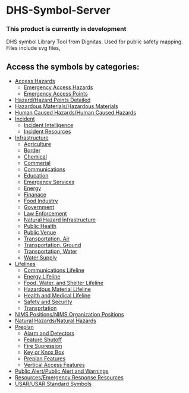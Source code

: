 # DHS-Symbol-Server
### This product is currently in development
DHS symbol Library Tool from Dignitas.  Used for public safety mapping.  Files include svg files, 

## Access the symbols by categories:
 - <a href="https://github.com/NAPSG/DHS-Symbol-Server/tree/main/dhs-symbol/assets/icons/Access%20Hazards">Access Hazards</a>
     - <a href="https://github.com/NAPSG/DHS-Symbol-Server/tree/main/dhs-symbol/assets/icons/Access%20Hazards/Emergency%20Access%20Hazards#readme">Emergency Access Hazards</a>
     - <a href="https://github.com/NAPSG/DHS-Symbol-Server/tree/main/dhs-symbol/assets/icons/Access%20Hazards/Emergency%20Access%20Points#readme">Emergency Access Points</a>
 - <a href="https://github.com/NAPSG/DHS-Symbol-Server/tree/main/dhs-symbol/assets/icons/Hazard/Hazard%20Points%20Detailed">Hazard/Hazard Points Detailed</a>
 - <a href="https://github.com/NAPSG/DHS-Symbol-Server/tree/main/dhs-symbol/assets/icons/Hazardous%20Materials/Hazardous%20Materials">Hazardous Materials/Hazardous Materials</a>
 - <a href="https://github.com/NAPSG/DHS-Symbol-Server/tree/main/dhs-symbol/assets/icons/Human%20Caused%20Hazards/Human%20Caused%20Hazards">Human Caused Hazards/Human Caused Hazards</a>
 - <a href="https://github.com/NAPSG/DHS-Symbol-Server/tree/main/dhs-symbol/assets/icons/Incident">Incident</a>
     - <a href="https://github.com/NAPSG/DHS-Symbol-Server/tree/main/dhs-symbol/assets/icons/Incident/Incident%20Intelligence">Incident Intelligence</a>
     - <a href="https://github.com/NAPSG/DHS-Symbol-Server/tree/main/dhs-symbol/assets/icons/Incident/Incident%20Resources">Incident Resources</a>
 - <a href="https://github.com/NAPSG/DHS-Symbol-Server/tree/main/dhs-symbol/assets/icons/Infrastructure">Infrastructure</a>
     - <a href="https://github.com/NAPSG/DHS-Symbol-Server/tree/main/dhs-symbol/assets/icons/Infrastructure/Agriculture">Agriculture</a>
     - <a href="https://github.com/NAPSG/DHS-Symbol-Server/tree/main/dhs-symbol/assets/icons/Infrastructure/Border">Border</a>
     - <a href="https://github.com/NAPSG/DHS-Symbol-Server/tree/main/dhs-symbol/assets/icons/Infrastructure/Chemical">Chemical</a>
     - <a href="https://github.com/NAPSG/DHS-Symbol-Server/tree/main/dhs-symbol/assets/icons/Infrastructure/Commercial">Commerial</a>
     - <a href="https://github.com/NAPSG/DHS-Symbol-Server/tree/main/dhs-symbol/assets/icons/Infrastructure/Communications">Communications</a>
     - <a href="https://github.com/NAPSG/DHS-Symbol-Server/tree/main/dhs-symbol/assets/icons/Infrastructure/Education">Education</a>
     - <a href="https://github.com/NAPSG/DHS-Symbol-Server/tree/main/dhs-symbol/assets/icons/Infrastructure/Emergency%20Services">Emergency Services</a>
     - <a href="https://github.com/NAPSG/DHS-Symbol-Server/tree/main/dhs-symbol/assets/icons/Infrastructure/Energy">Energy</a>
     - <a href="https://github.com/NAPSG/DHS-Symbol-Server/tree/main/dhs-symbol/assets/icons/Infrastructure/Finance">Finanace</a>
     - <a href="https://github.com/NAPSG/DHS-Symbol-Server/tree/main/dhs-symbol/assets/icons/Infrastructure/Food%20Industry">Food Industry</a>
     - <a href="https://github.com/NAPSG/DHS-Symbol-Server/tree/main/dhs-symbol/assets/icons/Infrastructure/Government">Government</a>
     - <a href="https://github.com/NAPSG/DHS-Symbol-Server/tree/main/dhs-symbol/assets/icons/Infrastructure/Law%20Enforcement">Law Enforcement</a>
     - <a href="https://github.com/NAPSG/DHS-Symbol-Server/tree/main/dhs-symbol/assets/icons/Infrastructure/Natural%20Hazard%20Infrastructure">Natural Hazard Infrastructure</a>
     - <a href="https://github.com/NAPSG/DHS-Symbol-Server/tree/main/dhs-symbol/assets/icons/Infrastructure/Public%20Health">Public Health</a>
     - <a href="https://github.com/NAPSG/DHS-Symbol-Server/tree/main/dhs-symbol/assets/icons/Infrastructure/Public%20Venue">Public Venue</a>
     - <a href="https://github.com/NAPSG/DHS-Symbol-Server/tree/main/dhs-symbol/assets/icons/Infrastructure/Transportation%2C%20Air">Transportation, Air</a>
     - <a href="https://github.com/NAPSG/DHS-Symbol-Server/tree/main/dhs-symbol/assets/icons/Infrastructure/Transportation%2C%20Ground">Transportation, Ground</a>
     - <a href="https://github.com/NAPSG/DHS-Symbol-Server/tree/main/dhs-symbol/assets/icons/Infrastructure/Transportation%2C%20Water">Transportation, Water</a>
     - <a href="https://github.com/NAPSG/DHS-Symbol-Server/tree/main/dhs-symbol/assets/icons/Infrastructure/Water%20Supply">Water Supply</a>
 - <a href="https://github.com/NAPSG/DHS-Symbol-Server/tree/main/dhs-symbol/assets/icons/Lifelines">Lifelines</a>
     - <a href="https://github.com/NAPSG/DHS-Symbol-Server/tree/main/dhs-symbol/assets/icons/Lifelines/Communications%20Lifeline">Communications Lifeline</a>
     - <a href="https://github.com/NAPSG/DHS-Symbol-Server/tree/main/dhs-symbol/assets/icons/Lifelines/Energy%20Lifeline">Energy Lifeline</a>
     - <a href="https://github.com/NAPSG/DHS-Symbol-Server/tree/main/dhs-symbol/assets/icons/Lifelines/Food%2C%20Water%2C%20Shelter%20Lifeline">Food, Water, and Shelter Lifeline</a>
     - <a href="https://github.com/NAPSG/DHS-Symbol-Server/tree/main/dhs-symbol/assets/icons/Lifelines/Hazardous%20Material%20Lifeline">Hazardous Material Lifeline</a>
     - <a href="https://github.com/NAPSG/DHS-Symbol-Server/tree/main/dhs-symbol/assets/icons/Lifelines/Health%20and%20Medical%20Lifeline">Health and Medical Lifeline</a>
     - <a href="https://github.com/NAPSG/DHS-Symbol-Server/tree/main/dhs-symbol/assets/icons/Lifelines/Safety%20and%20Security%20Lifeline">Safety and Security</a>
     - <a href="https://github.com/NAPSG/DHS-Symbol-Server/tree/main/dhs-symbol/assets/icons/Lifelines/Transportation%20Lifeline">Transprtation</a>
 - <a href="https://github.com/NAPSG/DHS-Symbol-Server/tree/main/dhs-symbol/assets/icons/NIMS%20Positions/NIMS%20Organization%20Positions">NIMS Positions/NIMS Organization Positions</a>
 - <a href="https://github.com/NAPSG/DHS-Symbol-Server/tree/main/dhs-symbol/assets/icons/Natural%20Hazards/Natural%20Hazards">Natural Hazards/Natural Hazards</a>
 - <a href="https://github.com/NAPSG/DHS-Symbol-Server/tree/main/dhs-symbol/assets/icons/Preplan">Preplan</a>
     - <a href="https://github.com/NAPSG/DHS-Symbol-Server/tree/main/dhs-symbol/assets/icons/Preplan/Alarm%20and%20Detectors">Alarm and Detectors</a>
     - <a href="https://github.com/NAPSG/DHS-Symbol-Server/tree/main/dhs-symbol/assets/icons/Preplan/Feature%20Shutoff">Feature Shutoff</a>
     - <a href="https://github.com/NAPSG/DHS-Symbol-Server/tree/main/dhs-symbol/assets/icons/Preplan/Fire%20Suppression">Fire Supression</a>
     - <a href="https://github.com/NAPSG/DHS-Symbol-Server/tree/main/dhs-symbol/assets/icons/Preplan/Key%20or%20Knox%20Box">Key or Knox Box</a>
     - <a href="https://github.com/NAPSG/DHS-Symbol-Server/tree/main/dhs-symbol/assets/icons/Preplan/Preplan%20Features">Preplan Features</a>
     - <a href="https://github.com/NAPSG/DHS-Symbol-Server/tree/main/dhs-symbol/assets/icons/Preplan/Vertical%20Access%20Features">Vertical Access Features</a>
 - <a href="https://github.com/NAPSG/DHS-Symbol-Server/tree/main/dhs-symbol/assets/icons/Public%20Alert/Public%20Alert%20and%20Warnings">Public Alert/Public Alert and Warnings</a>
 - <a href="https://github.com/NAPSG/DHS-Symbol-Server/tree/main/dhs-symbol/assets/icons/Resources/Emergency%20Response%20Resources">Resources/Emergency Response Resources</a>
 - <a href="https://github.com/NAPSG/DHS-Symbol-Server/tree/main/dhs-symbol/assets/icons/USAR/USAR%20Standard%20Symbols">USAR/USAR Standard Symbols</a>
